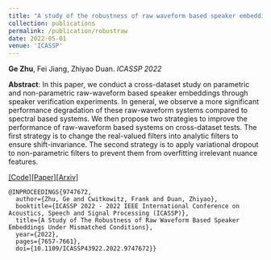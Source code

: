 ```yaml
---
title: "A study of the robustness of raw waveform based speaker embeddings under mismatched conditions"
collection: publications
permalink: /publication/robustraw
date: 2022-05-01
venue: 'ICASSP'
---
```

<b>Ge Zhu</b>, Fei Jiang, Zhiyao Duan. <i>ICASSP 2022</i>

<b>Abstract</b>: In this paper, we conduct a cross-dataset study on parametric and non-parametric raw-waveform based speaker embeddings through speaker verification experiments. In general, we observe a more significant performance degradation of these raw-waveform systems compared to spectral based systems. We then propose two strategies to improve the performance of raw-waveform based systems on cross-dataset tests. The first strategy is to change the real-valued filters into analytic filters to ensure shift-invariance. The second strategy is to apply variational dropout to non-parametric filters to prevent them from overfitting irrelevant nuance features.

[[Code]](https://github.com/gzhu06/TDspkr-mismatch-study)[[Paper]](https://ieeexplore.ieee.org/document/9747672)[[Arxiv]](https://arxiv.org/abs/2110.04265)

```
@INPROCEEDINGS{9747672,
  author={Zhu, Ge and Cwitkowitz, Frank and Duan, Zhiyao},
  booktitle={ICASSP 2022 - 2022 IEEE International Conference on Acoustics, Speech and Signal Processing (ICASSP)}, 
  title={A Study of The Robustness of Raw Waveform Based Speaker Embeddings Under Mismatched Conditions}, 
  year={2022},
  pages={7657-7661},
  doi={10.1109/ICASSP43922.2022.9747672}}
```